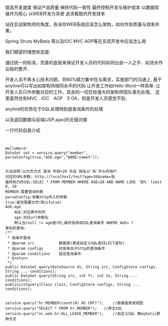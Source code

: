 
提高开发速度 保证产品质量 保持代码一致性 最终控制开发与维护成本
以数据库操作为核心 以WEB开发为背景 追求极致的开发效率

站在实战架构师的角度，告诉你WEB系统应该怎么架构，如何作到质量与效率并重。

Spring Struts MyBatis 等以及IOC MVC AOP等在实现开发中应该怎么用

我们期望的理想状态是:

通过统一的标准，完善的底层来保证开发人员的代码如同出自一人之手．如流水作业般的整齐．

开发人员不再关心技术问题，将80%精力集中在与需求，实施部门的沟通上.
基于anyline可以写出如架构师相同水平的代码.让开发工作如Hello Word一样简单.
让开发人员只作参数对应的工作，其余的一切交给强大的架构师团队事先处理。
这里虽然也有MVC　IOC　AOP　S OA，但是开发人员感觉不到．

anyline的优势在于SQL处理特别是查询条件的处理

以及返回数据与前端(JSP,ajax)的无缝对接

一行代码自我介绍
```


HelloWord:
DataSet set = service.query("member", parseConfig(true,"AGE:age","NAME:name%"));


方法说明:以分页方式 查询 年龄=20 并且 姓名以'张'开头的用户
对应的URL参数: http://localhost/test?age=20&name=张 
最终执行的SQL:SELEC * FROM MEMBER WHERE AGE=20 AND NAME LIKE '张%' limit 0, 10
MEMBER:需要查询的表
parseConfig:收集http传入的参数
true:是否需要分页(默认false)
AGE:age
	AGE:对应表中的列 
	age:对应url参数名 
	默认当(null != age值)时,最终会拼成SQL查询条件 WHERE AGE= ?
类似的查询:
/**
 * 按条件查询
 * @param src           数据源(表或自定义SQL或SELECT语句)
 * @param configs       封装来自于http的查询条件
 * @param conditions    固定查询条件
 * @return
 */
public DataSet query(DataSource ds, String src, ConfigStore configs, String ... conditions);
public DataSet query(String src, int fr, int to, String ... conditions);
publicListquery(Class clazz, ConfigStore configs, String ... conditions);


service.query("hr.MEMBER(count(0) AS CNT)");	//直接查表或视图
service.query("SELECT * FROM hr.MEMBER");	//原生SQL
service.query("oc.web.hr:ALL_LEAVE_MEMBER");	//自定义SQL 像mybatis那种方式
```